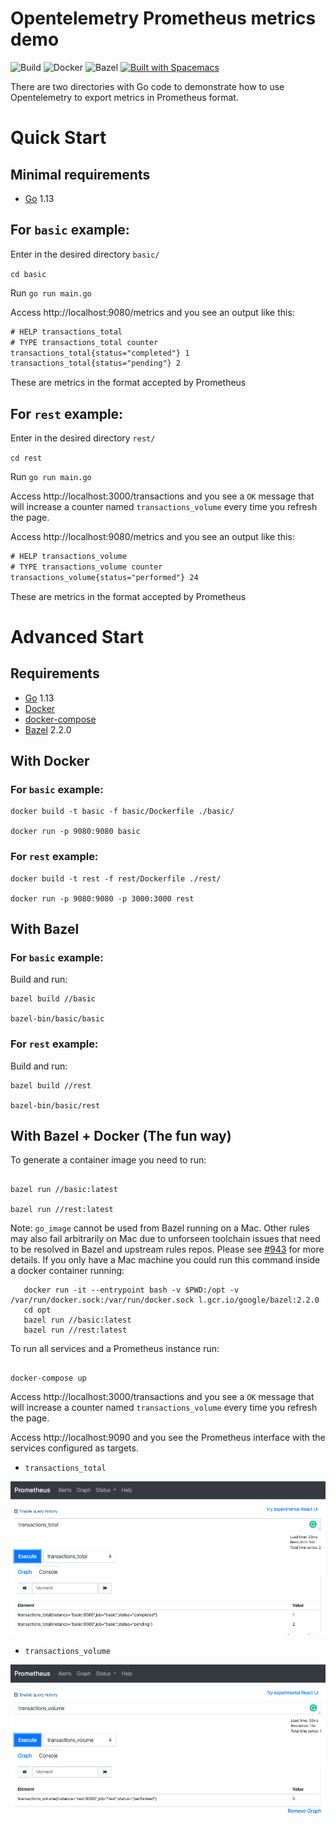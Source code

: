 # Opentelemetry Prometheus metrics demo

![Build](https://github.com/JohnWillker/demo-opentelemetry-go/workflows/Build/badge.svg)
![Docker](https://img.shields.io/badge/Supports-Docker-blue)
![Bazel](https://img.shields.io/badge/Supports-Bazel-brightgreen)
[![Built with Spacemacs](https://cdn.rawgit.com/syl20bnr/spacemacs/develop/assets/spacemacs-badge.svg)](http://github.com/syl20bnr/spacemacs)

There are two directories with Go code to demonstrate how to use Opentelemetry to export metrics in Prometheus format.

# Quick Start

## Minimal requirements
- [Go](https://golang.org/dl/) 1.13

## For `basic` example:

Enter in the desired directory `basic/`

`cd basic`

Run `go run main.go`

Access http://localhost:9080/metrics and you see an output like this:

```txt
# HELP transactions_total 
# TYPE transactions_total counter
transactions_total{status="completed"} 1
transactions_total{status="pending"} 2
```

These are metrics in the format accepted by Prometheus

## For `rest` example:

Enter in the desired directory `rest/`

`cd rest`

Run `go run main.go`

Access http://localhost:3000/transactions and you see a `OK` message that will increase a counter named `transactions_volume` every time you refresh the page.

Access http://localhost:9080/metrics and you see an output like this:

```txt
# HELP transactions_volume 
# TYPE transactions_volume counter
transactions_volume{status="performed"} 24
```

These are metrics in the format accepted by Prometheus

# Advanced Start

## Requirements
- [Go](https://golang.org/dl/) 1.13
- [Docker](https://www.docker.com/get-started)
- [docker-compose](https://docs.docker.com/compose/install/)
- [Bazel](https://docs.bazel.build/versions/master/install.html) 2.2.0

## With Docker

### For `basic` example:

```shell
docker build -t basic -f basic/Dockerfile ./basic/

docker run -p 9080:9080 basic
```

### For `rest` example:

```shell
docker build -t rest -f rest/Dockerfile ./rest/

docker run -p 9080:9080 -p 3000:3000 rest
```

## With Bazel

### For `basic` example:

Build and run: 

```shell
bazel build //basic

bazel-bin/basic/basic
```

### For `rest` example:

Build and run: 

```shell
bazel build //rest

bazel-bin/basic/rest
```

## With Bazel + Docker (The fun way)

To generate a container image you need to run:

```shell

bazel run //basic:latest

bazel run //rest:latest
```
Note: `go_image` cannot be used from Bazel running on a Mac. Other rules may also fail arbitrarily on Mac due to unforseen toolchain issues that need to be resolved in Bazel and upstream rules repos. Please see [#943](https://github.com/bazelbuild/rules_docker/issues/943) for more details. 
If you only have a Mac machine you could run this command inside a docker container running:

```shell
   docker run -it --entrypoint bash -v $PWD:/opt -v /var/run/docker.sock:/var/run/docker.sock l.gcr.io/google/bazel:2.2.0
   cd opt
   bazel run //basic:latest
   bazel run //rest:latest
```

To run all services and a Prometheus instance run:

```shell

docker-compose up

```

Access http://localhost:3000/transactions and you see a `OK` message that will increase a counter named `transactions_volume` every time you refresh the page.

Access http://localhost:9090 and you see the Prometheus interface with the services configured as targets.

- `transactions_total`

![total](./images/transactions_total.png)

- `transactions_volume`

![total](./images/transactions_volume.png)
